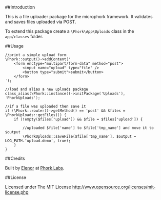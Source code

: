 ##Introduction

This is a file uploader package for the microphork framework. It validates and saves files uploaded via POST.

To extend this package create a `\Phork\App\Uploads` class in the `app/classes` folder.


##Usage

```
//print a simple upload form
\Phork::output()->addContent('
    <form enctype="multipart/form-data" method="post">
        <input name="upload" type="file" />
        <button type="submit">submit</button>
    </form>
');

//load and alias a new uploads package
class_alias(\Phork::instance()->initPackage('Uploads'), 'PhorkUploads');

//if a file was uploaded then save it
if (\Phork::router()->getMethod() == 'post' && $files = \PhorkUploads::getFiles()) {
    if (!empty($files['upload']) && $file = $files['upload']) {
    
        //uploaded $file['name'] to $file['tmp_name'] and move it to $output
        \PhorkUploads::saveFile($file['tmp_name'], $output = LOG_PATH.'upload.demo', true);
    }
}
```


##Credits

Built by [Elenor](http://elenor.net) at [Phork Labs](http://phorklabs.com).


##License

Licensed under The MIT License
<http://www.opensource.org/licenses/mit-license.php>